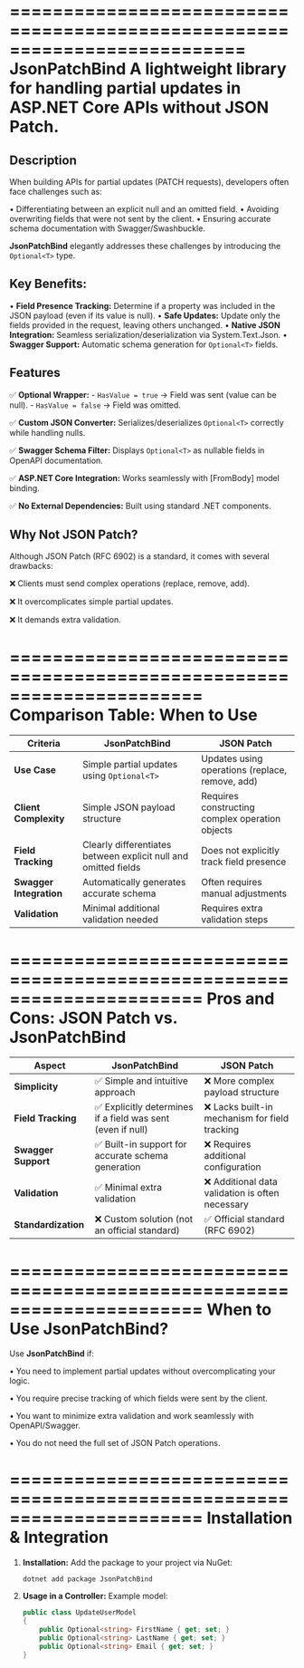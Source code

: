 ==========================================================================
                         JsonPatchBind
A lightweight library for handling partial updates in ASP.NET Core APIs without JSON Patch.
=========================================================================


Description
-----------
When building APIs for partial updates (PATCH requests), developers often face challenges such as:

  • Differentiating between an explicit null and an omitted field.
  • Avoiding overwriting fields that were not sent by the client.
  • Ensuring accurate schema documentation with Swagger/Swashbuckle.

**JsonPatchBind** elegantly addresses these challenges by introducing the `Optional<T>` type.

Key Benefits:
-------------
  • **Field Presence Tracking:** Determine if a property was included in the JSON payload (even if its value is null).
  • **Safe Updates:** Update only the fields provided in the request, leaving others unchanged.
  • **Native JSON Integration:** Seamless serialization/deserialization via System.Text.Json.
  • **Swagger Support:** Automatic schema generation for `Optional<T>` fields.

Features
--------
  ✅ **Optional<T> Wrapper:**
     - `HasValue = true`  → Field was sent (value can be null).
     - `HasValue = false` → Field was omitted.

  ✅ **Custom JSON Converter:** Serializes/deserializes `Optional<T>` correctly while handling nulls.

  ✅ **Swagger Schema Filter:** Displays `Optional<T>` as nullable fields in OpenAPI documentation.

  ✅ **ASP.NET Core Integration:** Works seamlessly with [FromBody] model binding.

  ✅ **No External Dependencies:** Built using standard .NET components.

Why Not JSON Patch?
-------------------
Although JSON Patch (RFC 6902) is a standard, it comes with several drawbacks:

  ❌ Clients must send complex operations (replace, remove, add).

  ❌ It overcomplicates simple partial updates.

  ❌ It demands extra validation.

======================================================================
                 Comparison Table: When to Use
======================================================================

| **Criteria**               | **JsonPatchBind**                                        | **JSON Patch**                                 |
|----------------------------|----------------------------------------------------------|------------------------------------------------|
| **Use Case**               | Simple partial updates using `Optional<T>`             | Updates using operations (replace, remove, add)|
| **Client Complexity**      | Simple JSON payload structure                            | Requires constructing complex operation objects|
| **Field Tracking**         | Clearly differentiates between explicit null and omitted fields | Does not explicitly track field presence       |
| **Swagger Integration**    | Automatically generates accurate schema                | Often requires manual adjustments              |
| **Validation**             | Minimal additional validation needed                   | Requires extra validation steps                |

======================================================================
           Pros and Cons: JSON Patch vs. JsonPatchBind
======================================================================

| **Aspect**              | **JsonPatchBind**                                         | **JSON Patch**                                |
|-------------------------|-----------------------------------------------------------|-----------------------------------------------|
| **Simplicity**          | ✅ Simple and intuitive approach                           | ❌ More complex payload structure             |
| **Field Tracking**      | ✅ Explicitly determines if a field was sent (even if null)  | ❌ Lacks built-in mechanism for field tracking  |
| **Swagger Support**     | ✅ Built-in support for accurate schema generation          | ❌ Requires additional configuration           |
| **Validation**          | ✅ Minimal extra validation                                | ❌ Additional data validation is often necessary |
| **Standardization**     | ❌ Custom solution (not an official standard)               | ✅ Official standard (RFC 6902)                |

======================================================================
                    When to Use JsonPatchBind?
======================================================================
Use **JsonPatchBind** if:

  • You need to implement partial updates without overcomplicating your logic.
  
  • You require precise tracking of which fields were sent by the client.
  
  • You want to minimize extra validation and work seamlessly with OpenAPI/Swagger.
  
  • You do not need the full set of JSON Patch operations.

======================================================================
Installation & Integration
======================================================================
1. **Installation:**
   Add the package to your project via NuGet:
   
       dotnet add package JsonPatchBind

2. **Usage in a Controller:**
   Example model:
   
   ```csharp
   public class UpdateUserModel
   {
       public Optional<string> FirstName { get; set; }
       public Optional<string> LastName { get; set; }
       public Optional<string> Email { get; set; }
   }
